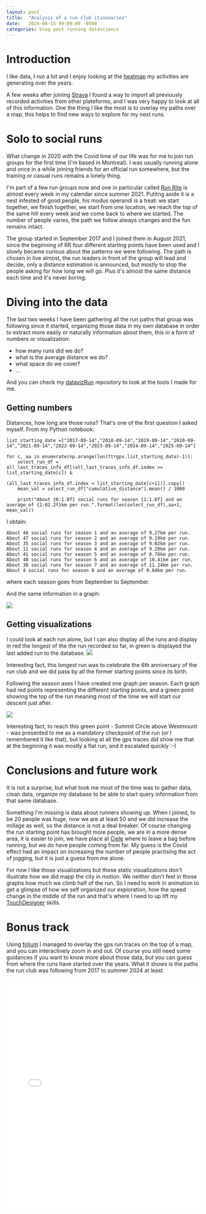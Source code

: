 ```yaml
---
layout: post
title:  "Analysis of a run club itinenaries"
date:   2024-08-15 09:09:09 -0500
categories: blog post running datascience
---
```


# Introduction

I like data, I run a lot and I enjoy looking at the [heatmap][myStrava-link] my activities are generating over the years. 

A few weeks after joining [Strava][stravaDataScience-link] I found a way to import all previously recorded activities from other plateforms, and I was very happy to look at all of this information. One the thing I like the most is to overlay my paths over a map, this helps to find new ways to explore for my next runs.

# Solo to social runs

What change in 2020 with the Covid time of our life was for me to join run groups for the first time (I'm based in Montreal). I was usually running alone and once in a while joining friends for an official run somewhere, but the training or casual runs remains a lonely thing.

I'm part of a few run groups now and one in particular called [Run Rite][runrite-link] is almost every week in my calendar since summer 2021. Putitng aside it is a nest infested of good people, his modus operandi is a treat: we start together, we finish together, we start from one location, we reach the top of the same hill every week and we come back to where we started. The number of people varies, the path we follow always changes and the fun remains intact.

The group started in September 2017 and I joined them in August 2021, since the beginning of RR four different starting points have been used and I slowly became curious about the patterns we were following. The path is chosen in live almost, the run leaders in front of the group will lead and decide, only a distance estimation is announced, but mostly to stop the people asking for how long we will go. Plus it's almost the same distance each time and it's never boring.

# Diving into the data

The last two weeks I have been gathering all the run paths that group was following since it started, organizing those data in my own database in order to extract more easily or naturally information about them, this in a form of numbers or visualization:
+ how many runs did we do?
+ what is the average distance we do?
+ what space do we cover?
+ ...

And you can check my [datavizRun][datavizRun-link] repository to look at the tools I made for me.

## Getting numbers

Distances, how long are those runs? That's one of the first question I asked myself. From my Python notebook:
```
list_starting_date =["2017-09-14","2018-09-14","2019-09-14","2020-09-14","2021-09-14","2022-09-14","2023-09-14","2024-09-14","2025-09-14"]

for c, aa in enumerate(np.arange(len(ttrgpx.list_starting_date)-1)):
    select_run_df = all_last_traces_info_df[(all_last_traces_info_df.index >= list_starting_date[c]) &
                                              (all_last_traces_info_df.index < list_starting_date[c+1])].copy()
    mean_val = select_run_df["cumulative_distance"].mean() / 1000

    print("About {0:1.0f} social runs for season {1:1.0f} and an average of {2:02.2f}km per run.".format(len(select_run_df),aa+1, mean_val))

```
I obtain:
```
About 48 social runs for season 1 and an average of 9.27km per run.
About 47 social runs for season 2 and an average of 9.19km per run.
About 35 social runs for season 3 and an average of 9.02km per run.
About 11 social runs for season 4 and an average of 9.20km per run.
About 41 social runs for season 5 and an average of 8.78km per run.
About 40 social runs for season 6 and an average of 10.41km per run.
About 38 social runs for season 7 and an average of 11.24km per run.
About 4 social runs for season 8 and an average of 9.84km per run.
```
where each season goes from September to September.

And the same information in a graph:

![](/data/allRunDistancesByYear.png)

## Getting visualizations

I could look at each run alone, but I can also display all the runs and display in red the longest of the the run recorded so far, in green is displayed the last added run to the database.
![](/data/allRunTogther.png)

Interesting fact, this longest run was to celebrate the 6th anniversary of the run club and we did pass by all the former starting points since its birth. 

Following the season axes I have created one graph per season. Each graph had red points representing the different starting points, and a green point showing the top of the run meaning most of the time we will start our descent just after.

![](/data/imMontage33.jpg)

Interesting fact, to reach this green point - Summit Circle above Westmount - was presented to me as a mandatory checkpoint of the run (or I remembered it like that), but looking at all the gps traces did show me that at the beginning it was mostly a flat run, and it escalated quickly :-)

# Conclusions and future work

It is not a surprise, but what took me most of the time was to gather data, clean data, organize my database to be able to start query information from that same database.

Something I'm missing is data about runners showing up. When I joined, to be 20 people was huge, now we are at least 50 and we did increase the millage as well, so the distance is not a deal breaker. Of course changing the run starting point has brought more people, we are in a more dense area, it is easier to join, we have place at [Ciele][ciele-link] where to leave a bag before running, but we do have people coming from far. My guess is the Covid effect had an impact on increasing the number of people practising the act of jogging, but it is just a guess from me alone.

For now I like those visualizations but those static visualizations don't illustrate how we did mapp the city in motion. We neither don't feel in those graphs how much we climb half of the run. So I need to work in animation to get a glimpse of how we self organized our exploration, how the speed change in the middle of the run and that's where I need to up lift my [TouchDesigner][TouchDesigner-link] skills.

# Bonus track

Using [folium][folium-link] I managed to overlay the gps run traces on the top of a map, and you can interactively zoom in and out. Of course you still need some guidances if you want to know more about those data, but you can guess from where the runs have started over the years. What it shows is the paths the run club was following from 2017 to summer 2024 at least.

<iframe src="/data/mapRRAC.html" height="600px" width="100%" style="border:none;"></iframe>

[folium-link]:[https://python-visualization.github.io/folium/latest/]
[myStrava-link]:https://www.strava.com/athletes/58753447
[stravaDataScience-link]:https://medium.com/strava-engineering/tagged/data-science
[ciele-link]:https://cieleathletics.com/"
[runrite-link]:https://www.instagram.com/runritemtl
[datavizRun-link]:https://github.com/mrbonsoir/datavizRun
[TouchDesigner-link]:https://derivative.ca/

